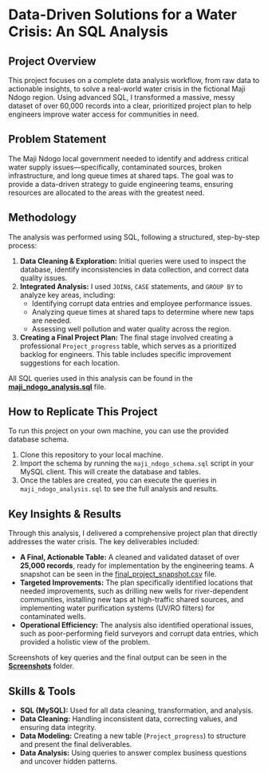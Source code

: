 # Data-Driven Solutions for a Water Crisis: An SQL Analysis

## Project Overview

This project focuses on a complete data analysis workflow, from raw data to actionable insights, to solve a real-world water crisis in the fictional Maji Ndogo region. Using advanced SQL, I transformed a massive, messy dataset of over 60,000 records into a clear, prioritized project plan to help engineers improve water access for communities in need.

## Problem Statement

The Maji Ndogo local government needed to identify and address critical water supply issues—specifically, contaminated sources, broken infrastructure, and long queue times at shared taps. The goal was to provide a data-driven strategy to guide engineering teams, ensuring resources are allocated to the areas with the greatest need.

## Methodology

The analysis was performed using SQL, following a structured, step-by-step process:

1.  **Data Cleaning & Exploration:** Initial queries were used to inspect the database, identify inconsistencies in data collection, and correct data quality issues.
2.  **Integrated Analysis:** I used `JOIN`s, `CASE` statements, and `GROUP BY` to analyze key areas, including:
    * Identifying corrupt data entries and employee performance issues.
    * Analyzing queue times at shared taps to determine where new taps are needed.
    * Assessing well pollution and water quality across the region.
3.  **Creating a Final Project Plan:** The final stage involved creating a professional `Project_progress` table, which serves as a prioritized backlog for engineers. This table includes specific improvement suggestions for each location.

All SQL queries used in this analysis can be found in the **[maji_ndogo_analysis.sql](https://github.com/Bini-fish/Maji_Ndogo_Water_Crisis/blob/main/SQL_Scripts/maji_ndogo_analysis.sql)** file.

## How to Replicate This Project

To run this project on your own machine, you can use the provided database schema.

1.  Clone this repository to your local machine.
2.  Import the schema by running the `maji_ndogo_schema.sql` script in your MySQL client. This will create the database and tables.
3.  Once the tables are created, you can execute the queries in `maji_ndogo_analysis.sql` to see the full analysis and results.

## Key Insights & Results

Through this analysis, I delivered a comprehensive project plan that directly addresses the water crisis. The key deliverables included:

* **A Final, Actionable Table:** A cleaned and validated dataset of over **25,000 records**, ready for implementation by the engineering teams. A snapshot can be seen in the [final_project_snapshot.csv](https://github.com/Bini-fish/Maji_Ndogo_Water_Crisis/blob/main/Data/final_project_snapshot.csv) file.
* **Targeted Improvements:** The plan specifically identified locations that needed improvements, such as drilling new wells for river-dependent communities, installing new taps at high-traffic shared sources, and implementing water purification systems (UV/RO filters) for contaminated wells.
* **Operational Efficiency:** The analysis also identified operational issues, such as poor-performing field surveyors and corrupt data entries, which provided a holistic view of the problem.

Screenshots of key queries and the final output can be seen in the **[Screenshots](https://github.com/Bini-fish/Maji_Ndogo_Water_Crisis/tree/main/Screenshots)** folder.

## Skills & Tools

* **SQL (MySQL):** Used for all data cleaning, transformation, and analysis.
* **Data Cleaning:** Handling inconsistent data, correcting values, and ensuring data integrity.
* **Data Modeling:** Creating a new table (`Project_progress`) to structure and present the final deliverables.
* **Data Analysis:** Using queries to answer complex business questions and uncover hidden patterns.
